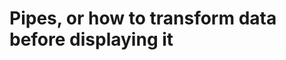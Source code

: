 <!-- .slide: class="transition underline" -->

# Pipes, or how to transform data before displaying it
